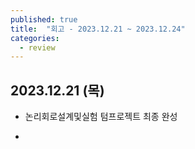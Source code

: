 ```yaml
---
published: true
title:  "회고 - 2023.12.21 ~ 2023.12.24"
categories:
  - review
---
```


## 2023.12.21 (목)

- 논리회로설계및실험 텀프로젝트 최종 완성


- 
